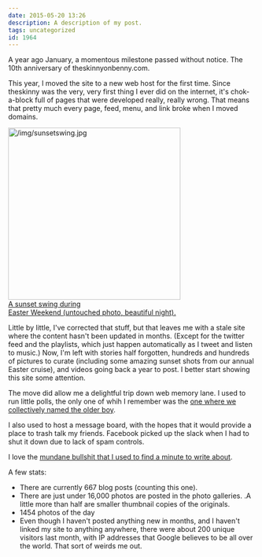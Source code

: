 ```yaml
---
date: 2015-05-20 13:26
description: A description of my post.
tags: uncategorized
id: 1964
---
```

A year ago January, a momentous milestone passed without notice.  The 10th anniversary of theskinnyonbenny.com.

This year, I moved the site to a new web host for the first time.  Since theskinny was the very, very first thing I ever did on the internet, it's chok-a-block full of pages that were developed really, really wrong.  That means that pretty much every page, feed, menu, and link broke when I moved domains.

<a class="lightview alignright" href="/img/sunsetswing.jpg" data-lightview-caption="A sunset swing during Easter Weekend (untouched photo, beautiful night)." data-lightview-group="group1"><img src="/img/sunsetswing.jpg" alt="/img/sunsetswing.jpg" width="350"><br><span class="caption alignleft">A sunset swing during<br>Easter Weekend (untouched photo, beautiful night).</span></a>
<!--more-->

Little by little, I've corrected that stuff, but that leaves me with a stale site where the content hasn't been updated in months.  (Except for the twitter feed and the playlists, which just happen automatically as I tweet and listen to music.)  Now, I'm left with stories half forgotten, hundreds and hundreds of pictures to curate (including some amazing sunset shots from our annual Easter cruise), and videos going back a year to post.  I better start showing this site some attention.

The move did allow me a delightful trip down web memory lane.  I used to run little polls, the only one of whih I remember was the <a href="http://theskinnyonbenny.com/adop/page.php?fn=adj04132007.content">one where we collectively named the older boy</a>.  

I also used to host a message board, with the hopes that it would provide a place to trash talk my friends.  Facebook picked up the slack when I had to shut it down due to lack of spam controls.



I love the <a href="http://theskinnyonbenny.com/blog2/archives/36">mundane bullshit that I used to find a minute to write about</a>.

A few stats:

<ul><li>There are currently 667 blog posts (counting this one).</li>
<li>There are just under 16,000 photos are posted in the photo galleries.  .A little more than half are smaller thumbnail copies of the originals.</li>
<li>1454 photos of the day</li>
<li>Even though I haven't posted anything new in months, and I haven't linked my site to anything anywhere, there were about 200 unique visitors last month, with IP addresses that Google believes to be all over the world.  That sort of weirds me out.</li></ul>

